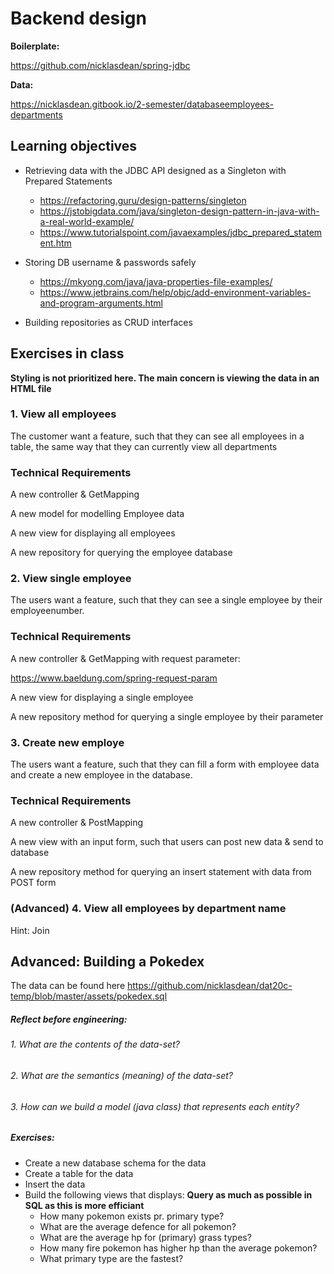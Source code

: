 # Backend design

**Boilerplate:**

https://github.com/nicklasdean/spring-jdbc

**Data:**

https://nicklasdean.gitbook.io/2-semester/databaseemployees-departments

## **Learning objectives**

- Retrieving data with the JDBC API designed as a Singleton with Prepared Statements

  - https://refactoring.guru/design-patterns/singleton
  - https://jstobigdata.com/java/singleton-design-pattern-in-java-with-a-real-world-example/
  - https://www.tutorialspoint.com/javaexamples/jdbc_prepared_statement.htm

  

- Storing DB username & passwords safely

  - https://mkyong.com/java/java-properties-file-examples/
  - https://www.jetbrains.com/help/objc/add-environment-variables-and-program-arguments.html




- Building repositories as CRUD interfaces



## Exercises in class

**Styling is not prioritized here. The main concern is viewing the data in an HTML file**

### 1. View all employees

The customer  want a feature, such that they can see all employees in a table, the same way that they can currently view all departments

### Technical Requirements

A new controller & GetMapping

A new model for modelling Employee data

A new view for displaying all employees

A new repository for querying the employee database



### 2. View single employee

The users want a feature, such that they can see a single employee by their employeenumber.

### Technical Requirements

A new controller & GetMapping with request parameter:

https://www.baeldung.com/spring-request-param

A new view for displaying a single employee

A new repository method for querying a single employee by their parameter



### 3. Create new employe

The users want a feature, such that they can fill a form with employee data and create a new employee in the database.

### Technical Requirements

A new controller & PostMapping

A new view with an input form, such that users can post new data & send to database

A new repository method for querying an insert statement with data from POST form



### (Advanced) 4. View all employees by department name

Hint: Join



## Advanced: Building a Pokedex

The data can be found here https://github.com/nicklasdean/dat20c-temp/blob/master/assets/pokedex.sql

##### Reflect before engineering:

###### 1. What are the contents of the data-set?

###### 2. What are the semantics (meaning) of the data-set?

###### 3. How can we build a model (java class) that represents each entity? 

##### Exercises:

- Create a new database schema for the data
- Create a table for the data
- Insert the data
- Build the following views that displays: **Query as much as possible in SQL as this is more efficiant**
  - How many pokemon exists pr. primary type?
  - What are the average defence for all pokemon?
  - What are the average hp for (primary) grass types?
  - How many fire pokemon has higher hp than the average pokemon?
  - What primary type are the fastest?

